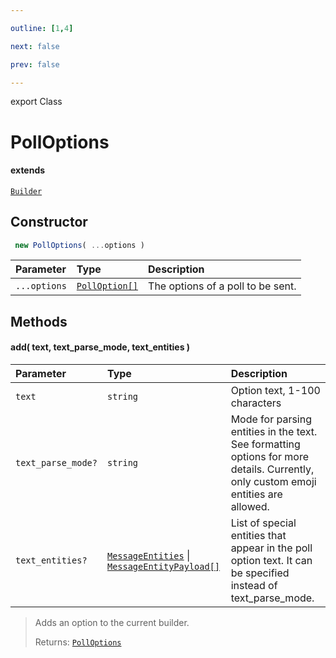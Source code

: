 ```yaml
---

outline: [1,4]

next: false

prev: false

---
```


export Class
# PollOptions
#### extends
 [`Builder`](./Builder.md)

## Constructor
```ts
 new PollOptions( ...options )
 ```
| Parameter | Type | Description |
| :--- | :--- | :--- |
| `...options` | [`PollOption[]`](../interfaces/PollOption.md) | The options of a poll to be sent. |

## Methods

#### add( text, text_parse_mode, text_entities )
| Parameter | Type | Description |
| :--- | :--- | :--- |
| `text` | `string` | Option text, 1-100 characters |
| `text_parse_mode?` | `string` | Mode for parsing entities in the text. See formatting options for more details. Currently, only custom emoji entities are allowed. |
| `text_entities?` | [`MessageEntities`](./MessageEntities.md) \| [`MessageEntityPayload[]`](../interfaces/MessageEntityPayload.md) | List of special entities that appear in the poll option text. It can be specified instead of text_parse_mode. |
> Adds an option to the current builder.
> 
> Returns: [`PollOptions`](./PollOptions.md)
